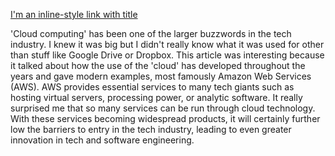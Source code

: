 [I'm an inline-style link with title](https://medium.com/threat-intel/cloud-computing-e5e746b282f5 "A Brief History of Cloud Computing")


'Cloud computing' has been one of the larger buzzwords in the tech industry. I knew it was big but I didn't really know what it was used for other than stuff like Google Drive or Dropbox. This article was interesting because it talked about how the use of the 'cloud' has developed throughout the years and gave modern examples, most famously Amazon Web Services (AWS). AWS provides essential services to many tech giants such as hosting virtual servers, processing power, or analytic software. It really surprised me that so many services can be run through cloud technology. With these services becoming widespread products, it will certainly further low the barriers to entry in the tech industry, leading to even greater innovation in tech and software engineering.